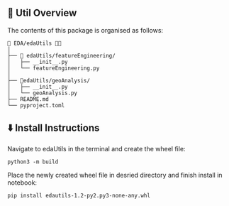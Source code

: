 <!-- STRUCTURE -->
<h2 id="Util-Structure"> 🌵 Util Overview</h2>

The contents of this package is organised as follows:

    📂 EDA/edaUtils 📍⛳
    │
    ├── 📂 edaUtils/featureEngineering/
    │   ├── __init__.py 
    │   └── featureEngineering.py
    │
    ├── 📂edaUtils/geoAnalysis/
    │   ├── __init__.py        
    │   └── geoAnalysis.py
    ├── README.md
    └── pyproject.toml

<h2 id="Install-Instructions"> ⬇️ Install Instructions</h2>

Navigate to edaUtils in the terminal and create the wheel file:

```console
python3 -m build
```

Place the newly created wheel file in desried directory and finish install in notebook:

```console
pip install edautils-1.2-py2.py3-none-any.whl
```

